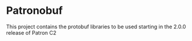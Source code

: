 # Patronobuf
This project contains the protobuf libraries to be used starting in the 2.0.0 release of Patron C2
